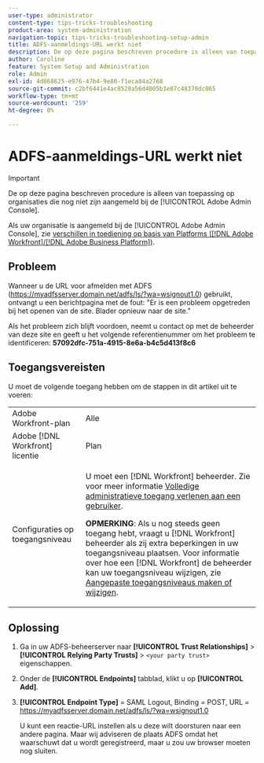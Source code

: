 ```yaml
---
user-type: administrator
content-type: tips-tricks-troubleshooting
product-area: system-administration
navigation-topic: tips-tricks-troubleshooting-setup-admin
title: ADFS-aanmeldings-URL werkt niet
description: De op deze pagina beschreven procedure is alleen van toepassing op organisaties die nog niet aan boord van de Adobe Admin Console zijn.
author: Caroline
feature: System Setup and Administration
role: Admin
exl-id: 4d868625-e976-47b4-9e80-f1eca84a2768
source-git-commit: c2bf6441e4ac8520a56d4005b3e87c48370dc065
workflow-type: tm+mt
source-wordcount: '259'
ht-degree: 0%

---
```


# ADFS-aanmeldings-URL werkt niet

>[!IMPORTANT]
>
>De op deze pagina beschreven procedure is alleen van toepassing op organisaties die nog niet zijn aangemeld bij de [!UICONTROL Adobe Admin Console].
>
>Als uw organisatie is aangemeld bij de [!UICONTROL Adobe Admin Console], zie [verschillen in toediening op basis van Platforms ([!DNL Adobe Workfront]/[!DNL Adobe Business Platform])](../../administration-and-setup/get-started-wf-administration/actions-in-admin-console.md).

## Probleem

Wanneer u de URL voor afmelden met ADFS (https://myadfsserver.domain.net/adfs/ls/?wa=wsignout1.0) gebruikt, ontvangt u een berichtpagina met de fout: &quot;Er is een probleem opgetreden bij het openen van de site. Blader opnieuw naar de site.&quot;

Als het probleem zich blijft voordoen, neemt u contact op met de beheerder van deze site en geeft u het volgende referentienummer om het probleem te identificeren: **57092dfc-751a-4915-8e6a-b4c5d413f8c6**

## Toegangsvereisten

U moet de volgende toegang hebben om de stappen in dit artikel uit te voeren:

<table style="table-layout:auto"> 
 <col> 
 <col> 
 <tbody> 
  <tr> 
   <td role="rowheader">Adobe Workfront-plan</td> 
   <td>Alle</td> 
  </tr> 
  <tr> 
   <td role="rowheader">Adobe [!DNL Workfront] licentie</td> 
   <td>Plan</td> 
  </tr> 
  <tr> 
   <td role="rowheader">Configuraties op toegangsniveau</td> 
   <td> <p>U moet een [!DNL Workfront] beheerder. Zie voor meer informatie <a href="../../administration-and-setup/add-users/configure-and-grant-access/grant-a-user-full-administrative-access.md" class="MCXref xref">Volledige administratieve toegang verlenen aan een gebruiker</a>.</p> <p><b>OPMERKING</b>: Als u nog steeds geen toegang hebt, vraagt u [!DNL Workfront] beheerder als zij extra beperkingen in uw toegangsniveau plaatsen. Voor informatie over hoe een [!DNL Workfront] de beheerder kan uw toegangsniveau wijzigen, zie <a href="../../administration-and-setup/add-users/configure-and-grant-access/create-modify-access-levels.md" class="MCXref xref">Aangepaste toegangsniveaus maken of wijzigen</a>.</p> </td> 
  </tr> 
 </tbody> 
</table>

## Oplossing

1. Ga in uw ADFS-beheerserver naar **[!UICONTROL Trust Relationships]** > **[!UICONTROL Relying Party Trusts]** > `<your party trust>` eigenschappen.

1. Onder de **[!UICONTROL Endpoints]** tabblad, klikt u op **[!UICONTROL Add]**.

1. **[!UICONTROL Endpoint Type]** = SAML Logout, Binding = POST, URL = https://myadfsserver.domain.net/adfs/ls/?wa=wsignout1.0

   U kunt een reactie-URL instellen als u deze wilt doorsturen naar een andere pagina. Maar wij adviseren de plaats ADFS omdat het waarschuwt dat u wordt geregistreerd, maar u zou uw browser moeten nog sluiten.
